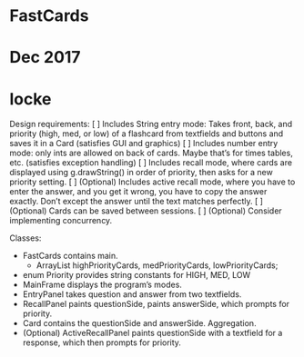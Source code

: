 # FastCards
# Dec 2017
# locke

Design requirements:
[ ] Includes String entry mode: Takes front, back, and priority (high, med, or low) of a flashcard from textfields and buttons and saves it in a Card (satisfies GUI and graphics)
[ ] Includes number entry mode: only ints are allowed on back of cards. Maybe that’s for times tables, etc. (satisfies exception handling)
[ ] Includes recall mode, where cards are displayed using g.drawString() in order of priority, then asks for a new priority setting.
[ ] (Optional) Includes active recall mode, where you have to enter the answer, and you get it wrong, you have to copy the answer exactly. Don’t except the answer until the text matches perfectly.
[ ] (Optional) Cards can be saved between sessions.
[ ] (Optional) Consider implementing concurrency.

Classes:
* FastCards contains main.
    * ArrayList<Card> highPriorityCards, medPriorityCards, lowPriorityCards;
* enum Priority provides string constants for HIGH, MED, LOW
* MainFrame displays the program’s modes.
* EntryPanel takes question and answer from two textfields.
* RecallPanel paints questionSide, paints answerSide, which prompts for priority.
* Card contains the questionSide and answerSide. Aggregation.
* (Optional) ActiveRecallPanel paints questionSide with a textfield for a response, which then prompts for priority.
